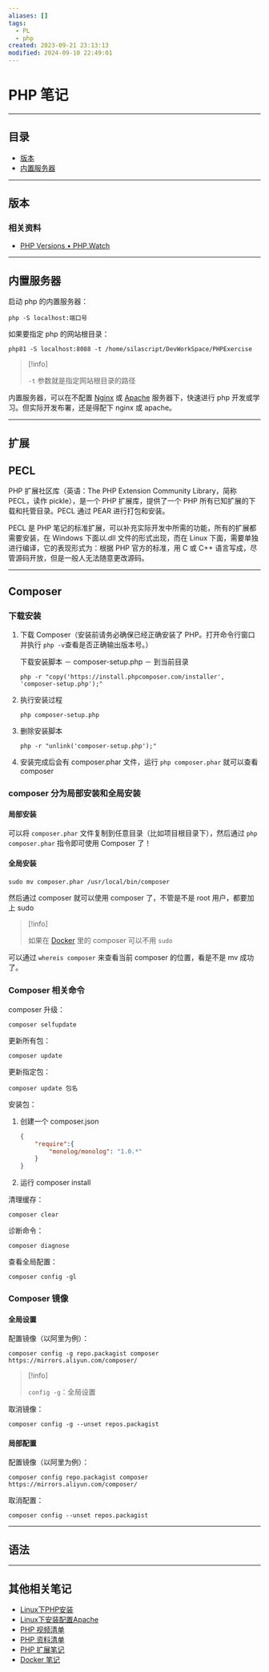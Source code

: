 ```yaml
---
aliases: []
tags:
  - PL
  - php
created: 2023-09-21 23:13:13
modified: 2024-09-10 22:49:01
---
```


# PHP 笔记

---

## 目录

* [版本](#版本)
* [内置服务器](#内置服务器)

---

## 版本

### 相关资料

* [PHP Versions • PHP.Watch](https://php.watch/versions)

---

## 内置服务器

启动 php 的内置服务器：

```shell
php -S localhost:端口号
```

如果要指定 php 的网站根目录：

```shell
php81 -S localhost:8088 -t /home/silascript/DevWorkSpace/PHPExercise
```

> [!info]
> 
> `-t` 参数就是指定网站根目录的路径

内置服务器，可以在不配置 [Nginx](../Network/Nginx/Nginx_Videos.md) 或 [Apache](Linux下安装配置Apache.md) 服务器下，快速进行 php 开发或学习。但实际开发布署，还是得配下 nginx 或 apache。

---

## 扩展

## PECL

PHP 扩展社区库（英语：The PHP Extension Community Library，简称 PECL，读作 pickle），是一个 PHP 扩展库，提供了一个 PHP 所有已知扩展的下载和托管目录。PECL 通过 PEAR 进行打包和安装。

PECL 是 PHP 笔记的标准扩展，可以补充实际开发中所需的功能，所有的扩展都需要安装，在 Windows 下面以.dll 文件的形式出现，而在 Linux 下面，需要单独进行编译，它的表现形式为：根据 PHP 官方的标准，用 C 或 C++ 语言写成，尽管源码开放，但是一般人无法随意更改源码。

---

## Composer

### 下载安装

1. 下载 Composer（安装前请务必确保已经正确安装了 PHP。打开命令行窗口并执行 `php -v`​ 查看是否正确输出版本号。）
    
    下载安装脚本 － composer-setup.php​ － 到当前目录

    ```shell
    php -r "copy('https://install.phpcomposer.com/installer', 'composer-setup.php');"
    ```

2. 执行安装过程
    
    ```shell
    php composer-setup.php
    ```
    
3. 删除安装脚本
    
    ```shell
    php -r "unlink('composer-setup.php');"
    ```

4. 安装完成后会有 composer.phar 文件，运行 `php composer.phar​` 就可以查看 composer

### composer 分为局部安装和全局安装

#### 局部安装
    
可以将 `composer.phar` 文件复制到任意目录（比如项目根目录下），然后通过 `php composer.phar`​ 指令即可使用 Composer 了！

#### 全局安装

​`sudo mv composer.phar /usr/local/bin/composer​`
    
然后通过 composer 就可以使用 composer 了，不管是不是 root 用户，都要加上 sudo
    
> [!info] 
> 
> 如果在 [Docker](../Docker/Docker_Note.md) 里的 composer 可以不用 `sudo​`
    
可以通过 `whereis composer​` ​来查看当前 composer 的位置，看是不是 mv​ ​成功了。

### Composer 相关命令

composer 升级：

```shell
composer selfupdate
```

更新所有包：

```shell
composer update
```

更新指定包：

```shell
composer update 包名
```

安装包：

1. 创建一个 composer.json
    
    ```json
    {
    	"require":{
    		"monolog/monolog": "1.0.*"
    	}
    }
    ```
    
2. 运行 composer install​

清理缓存：

```shell
composer clear
```

诊断命令：

```shell
composer diagnose
```

查看全局配置：

```shell
composer config -gl
```

### Composer 镜像

#### 全局设置

配置镜像（以阿里为例）：

```shell
composer config -g repo.packagist composer https://mirrors.aliyun.com/composer/
```

> [!info] 
> 
> `​config -g​`：全局设置

取消镜像：

```shell
composer config -g --unset repos.packagist
```

#### 局部配置

配置镜像（以阿里为例）：

```shell
composer config repo.packagist composer https://mirrors.aliyun.com/composer/
```

取消配置：

```shell
composer config --unset repos.packagist
```

---

## 语法

---

## 其他相关笔记

* [Linux下PHP安装](Linux下PHP安装.md)
* [Linux下安装配置Apache](Linux下安装配置Apache.md)
* [PHP 视频清单](PHP_Videos.md)
* [PHP 资料清单](PHP_Material.md)
* [PHP 扩展笔记](PHP扩展.md)
* [Docker 笔记](../Docker/Docker_Note.md)
